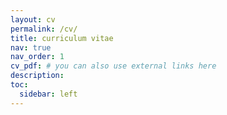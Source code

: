 ```yaml
---
layout: cv
permalink: /cv/
title: curriculum vitae
nav: true
nav_order: 1
cv_pdf: # you can also use external links here
description: 
toc:
  sidebar: left
---
```

